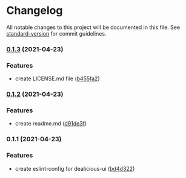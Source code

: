 # Changelog

All notable changes to this project will be documented in this file. See [standard-version](https://github.com/conventional-changelog/standard-version) for commit guidelines.

### [0.1.3](https://github.com/deali-web/eslint-config/compare/v0.1.2...v0.1.3) (2021-04-23)


### Features

* create LICENSE.md file ([b455fa2](https://github.com/deali-web/eslint-config/commit/b455fa2f82f3a360b0aba1240f6bf986d65d1742))

### [0.1.2](https://github.com/deali-web/eslint-config/compare/v0.1.1...v0.1.2) (2021-04-23)


### Features

* create readme.md ([d91de3f](https://github.com/deali-web/eslint-config/commit/d91de3fdda91713f3c2ecbc140bf49c2f865d1b6))

### 0.1.1 (2021-04-23)


### Features

* create eslint-config for dealicious-ui ([bd4d322](https://github.com/deali-web/eslint-config/commit/bd4d3229c10be7323fb807d6c4aae49c5ba3db10))
